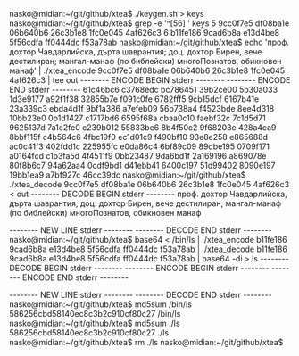 nasko@midian:~/git/github/xtea$ ./keygen.sh > keys
nasko@midian:~/git/github/xtea$ grep -e '^[56] ' keys
5 9cc0f7e5 df08ba1e 06b640b6 26c3b1e8 1fc0e045 4af626c3
6 b11fe186 9cad6b8a e13d4be8 5f56cdfa ff0444dc f53a78ab
nasko@midian:~/git/github/xtea$ echo 'проф. дохтор Чавдарлийска, дърта шаврантия; доц. дохтор Бирен, вече дестилиран; мангал-манаф (по библейски) многоПознатов, обикновен манаф' | ./xtea_encode 9cc0f7e5 df08ba1e 06b640b6 26c3b1e8 1fc0e045 4af626c3 | tee out
-------- ENCODE BEGIN stderr --------
-------- ENCODE END stderr --------
61c46bc6 c3768edc 
bc786451 39b2ce00 
5b30a033 1d3e9177 
a92f1f38 32855b7e 
f091c0fe 6782fff5 
9cb15dcf 6167b41e 
23a339c3 ebda4d1f 
9bf1a386 a7efeb09 
56b738a4 f4523bde 
8ee4d318 10bb23e0 
0b1d1427 c1717bd6 
6595f68a cbaa0c10 
faebf32c 7c1d5d71 
9625137d 7a1c2fe0 
c239b012 55833be6 
8b4f50c2 9f68203c 
428a4ca9 8bbf115f 
c4b564c6 4fbc19f0 
ec1d01c9 f490bf10 
93e8e258 e865688d 
ac0c41f3 402fdd1c 
225955fc e0da86c4 
6bf89c09 89dbe195 
0709f171 a0164fcd 
c1b3fa5d 4f4511f9 
0bb23487 9da6bd1f 
2a169196 a869078e 
80f8b6c7 94a62aa4 
0cdf9bd1 d41ebb41 
6400c197 51d99402 
8090e197 19bb1ea9 
a7bf927c 46cc39dc 
nasko@midian:~/git/github/xtea$ ./xtea_decode 9cc0f7e5 df08ba1e 06b640b6 26c3b1e8 1fc0e045 4af626c3 < out
-------- DECODE BEGIN stderr --------
проф. дохтор Чавдарлийска, дърта шаврантия; доц. дохтор Бирен, вече дестилиран; мангал-манаф (по библейски) многоПознатов, обикновен манаф

-------- NEW LINE stderr --------
-------- DECODE END stderr --------
nasko@midian:~/git/github/xtea$ base64 < /bin/ls | ./xtea_encode b11fe186 9cad6b8a e13d4be8 5f56cdfa ff0444dc f53a78ab | ./xtea_decode b11fe186 9cad6b8a e13d4be8 5f56cdfa ff0444dc f53a78ab | base64 -di > ls
-------- DECODE BEGIN stderr --------
-------- ENCODE BEGIN stderr --------
-------- ENCODE END stderr --------

-------- NEW LINE stderr --------
-------- DECODE END stderr --------
nasko@midian:~/git/github/xtea$ md5sum /bin/ls
586256cbd58140ec8c3b2c910cf80c27  /bin/ls
nasko@midian:~/git/github/xtea$ md5sum ./ls
586256cbd58140ec8c3b2c910cf80c27  ./ls
nasko@midian:~/git/github/xtea$ rm ./ls
nasko@midian:~/git/github/xtea$ 
